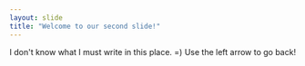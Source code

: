 ```yaml
---
layout: slide
title: "Welcome to our second slide!"
---
```

I don't know what I must write in this place. =)
Use the left arrow to go back!
